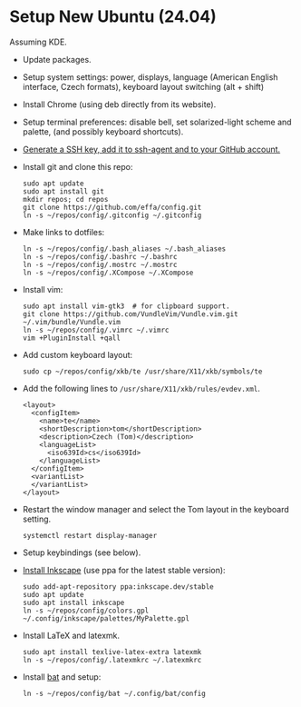 # Setup New Ubuntu (24.04)

Assuming KDE.

* Update packages.

* Setup system settings:
  power,
  displays,
  language (American English interface, Czech formats),
  keyboard layout switching (alt + shift)

* Install Chrome (using deb directly from its website).

* Setup terminal preferences:
  disable bell, set solarized-light scheme and palette,
  (and possibly keyboard shortcuts).

* [Generate a SSH key, add it to ssh-agent and to your GitHub account.](https://docs.github.com/en/authentication/connecting-to-github-with-ssh/generating-a-new-ssh-key-and-adding-it-to-the-ssh-agent)

* Install git and clone this repo:

      sudo apt update
      sudo apt install git
      mkdir repos; cd repos
      git clone https://github.com/effa/config.git
      ln -s ~/repos/config/.gitconfig ~/.gitconfig

* Make links to dotfiles:

      ln -s ~/repos/config/.bash_aliases ~/.bash_aliases
      ln -s ~/repos/config/.bashrc ~/.bashrc
      ln -s ~/repos/config/.mostrc ~/.mostrc
      ln -s ~/repos/config/.XCompose ~/.XCompose

* Install vim:

      sudo apt install vim-gtk3  # for clipboard support.
      git clone https://github.com/VundleVim/Vundle.vim.git ~/.vim/bundle/Vundle.vim
      ln -s ~/repos/config/.vimrc ~/.vimrc
      vim +PluginInstall +qall

* Add custom keyboard layout:

      sudo cp ~/repos/config/xkb/te /usr/share/X11/xkb/symbols/te

* Add the following lines to `/usr/share/X11/xkb/rules/evdev.xml`.

      <layout>
        <configItem>
          <name>te</name>
          <shortDescription>tom</shortDescription>
          <description>Czech (Tom)</description>
          <languageList>
            <iso639Id>cs</iso639Id>
          </languageList>
        </configItem>
        <variantList>
        </variantList>
      </layout>

* Restart the window manager and select the Tom layout in the keyboard setting.

      systemctl restart display-manager

* Setup keybindings (see below).

* [Install Inkscape](https://wiki.inkscape.org/wiki/Installing_Inkscape) (use ppa for the latest stable version):

      sudo add-apt-repository ppa:inkscape.dev/stable
      sudo apt update
      sudo apt install inkscape
      ln -s ~/repos/config/colors.gpl ~/.config/inkscape/palettes/MyPalette.gpl

* Install LaTeX and latexmk.

      sudo apt install texlive-latex-extra latexmk
      ln -s ~/repos/config/.latexmkrc ~/.latexmkrc


* Install [bat](https://github.com/sharkdp/bat) and setup:

      ln -s ~/repos/config/bat ~/.config/bat/config
